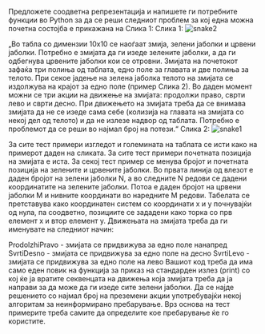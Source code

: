 Предложете соодветна репрезентација и напишете ги потребните функции во Python за да се реши следниот проблем за кој една можна почетна состојба е прикажана на Слика 1:
Слика 1:
![snake2](https://github.com/user-attachments/assets/523c0b55-7491-4551-a1a0-4ebe794795da)

„Во табла со димензии 10x10 се наоѓаат змија, зелени јаболки и црвени јаболки. Потребно е змијата да ги изеде зелените јаболки, а да ги одбегнува црвените јаболки кои се отровни. Змијата на почетокот зафаќа три полиња од таблата, едно поле за главата и две полиња за телото. При секое јадење на зелена јаболка телото на змијата се издолжува на крајот за едно поле (пример Слика 2). Во даден момент можни се три акции на движење на змијата: продолжи право, сврти лево и сврти десно. При движењето на змијата треба да се внимава змијата да не се изеде сама себе (колизија на главата на змијата со некој дел од телото) и да не излезе надвор од таблата. Потребно е проблемот да се реши во најмал број на потези.“
Слика 2:
![snake1](https://github.com/user-attachments/assets/fd54c44c-715e-4ef8-9dd5-0ba3a58da1cb)

За сите тест примери изгледот и големината на таблата се исти како на примерот даден на сликата. За сите тест примери почетната позиција на змијата е иста. За секој тест пример се менува бројот и почетната позиција на зелените и црвените јаболки.
Во првата линија од влезот е даден бројот на зелени јаболки N, а во следните N редови се дадени координатите на зелените јаболки. Потоа е даден бројот на црвени јаболки M и нивните координати во наредните M редови. Табелата се претставува како координатен систем со координати x и y почнувајќи од нула, па соодветно, позициите се зададени како торка со прв елемент x и втор елемент y.
Движењата на змијата треба да ги именувате на следниот начин:

ProdolzhiPravo - змијата се придвижува за едно поле нанапред
SvrtiDesno - змијата се придвижува за едно поле на десно
SvrtiLevo - змијата се придвижува за едно поле на лево
Вашиот код треба да има само еден повик на функција за приказ на стандарден излез (print) со кој ќе ја вратите секвенцата на движења која змијата треба да ја направи за да може да ги изеде сите зелени јаболки. Да се најде решението со најмал број на преземени акции употребувајќи некој алгоритам за неинформирано пребарување. Врз основа на тест примерите треба самите да определите кое пребарување ќе го користите.


